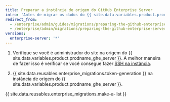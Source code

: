 ```yaml
---
title: Preparar a instância de origem do GitHub Enterprise Server
intro: 'Antes de migrar os dados do {{ site.data.variables.product.prodname_ghe_server }}, verifique se você tem a autenticação e o acesso administrativo adequados à instância.'
redirect_from:
  - /enterprise/admin/guides/migrations/preparing-the-github-enterprise-source-instance/
  - /enterprise/admin/migrations/preparing-the-github-enterprise-server-source-instance
versions:
  enterprise-server: '*'
---
```


1. Verifique se você é administrador do site na origem do {{ site.data.variables.product.prodname_ghe_server }}. A melhor maneira de fazer isso é verificar se você consegue fazer [SSH na instância](/enterprise/admin/guides/installation/accessing-the-administrative-shell-ssh/).

2. {{ site.data.reusables.enterprise_migrations.token-generation }} na instância de origem do {{ site.data.variables.product.prodname_ghe_server }}.

{{ site.data.reusables.enterprise_migrations.make-a-list }}
